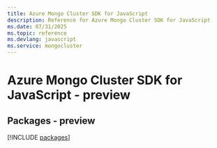 ```yaml
---
title: Azure Mongo Cluster SDK for JavaScript
description: Reference for Azure Mongo Cluster SDK for JavaScript
ms.date: 07/31/2025
ms.topic: reference
ms.devlang: javascript
ms.service: mongocluster
---
```

# Azure Mongo Cluster SDK for JavaScript - preview
## Packages - preview
[!INCLUDE [packages](mongo-cluster-index.md)]